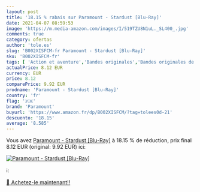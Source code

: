 ```yaml
---
layout: post
title: '18.15 % rabais sur Paramount - Stardust [Blu-Ray]'
date: 2021-04-07 08:59:53
image: 'https://m.media-amazon.com/images/I/519TZU8N1uL._SL400_.jpg'
comments: true
category: ofertas
author: 'tole.es'
slug: 'B002XISFCM-fr Paramount - Stardust [Blu-Ray]'
sku: 'B002XISFCM-fr'
tags: [ 'Action et aventure','Bandes originales','Bandes originales de films','Blu-ray','CD et Vinyles','DVD et Blu-ray','Drame et émotion','Featured Categories','Films','Genres','paramount', ]
actualPrice: 8.12 EUR
currency: EUR
price: 8.12
comparePrice: 9.92 EUR
prodname: 'Paramount - Stardust [Blu-Ray]'
country: 'fr'
flag: '🇫🇷'
brand: 'Paramount'
buyurl: 'https://www.amazon.fr/dp/B002XISFCM/?tag=tolees0d-21'
descuento: '18.15'
average: '8.585'
---
```


Vous avez [Paramount - Stardust [Blu-Ray]](https://www.amazon.fr/dp/B002XISFCM/?tag=tolees0d-21)  à  18.15 % de réduction, prix final  8.12 EUR (original: 9.92 EUR) ici:

[![Paramount - Stardust [Blu-Ray]](https://m.media-amazon.com/images/I/519TZU8N1uL._SL400_.jpg)](https://www.amazon.fr/dp/B002XISFCM/?tag=tolees0d-21)

ℹ️:


[🛒 Achetez-le maintenant!!](https://www.amazon.fr/dp/B002XISFCM/?tag=tolees0d-21)
